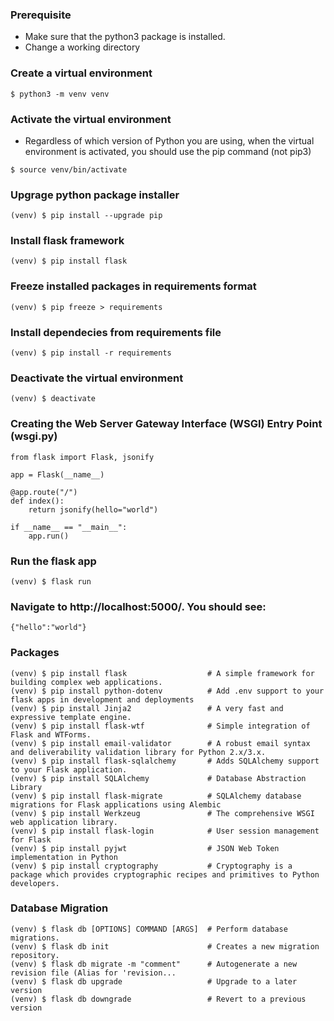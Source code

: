 ### Prerequisite
- Make sure that the python3 package is installed.
- Change a working directory

### Create a virtual environment
```
$ python3 -m venv venv
```

### Activate the virtual environment
- Regardless of which version of Python you are using, when the virtual environment is activated, you should use the pip command (not pip3)
```
$ source venv/bin/activate
```

### Upgrage python package installer 
```
(venv) $ pip install --upgrade pip
```

### Install flask framework
```
(venv) $ pip install flask
```

### Freeze installed packages in requirements format
```
(venv) $ pip freeze > requirements
```

### Install dependecies from requirements file
```
(venv) $ pip install -r requirements
```

### Deactivate the virtual environment
```
(venv) $ deactivate
```

### Creating the Web Server Gateway Interface (WSGI) Entry Point (wsgi.py)
```
from flask import Flask, jsonify

app = Flask(__name__)

@app.route("/")
def index():
    return jsonify(hello="world")

if __name__ == "__main__":
    app.run()
```

### Run the flask app
```
(venv) $ flask run 
```

### Navigate to http://localhost:5000/. You should see:
```
{"hello":"world"}
```

### Packages
```
(venv) $ pip install flask                  # A simple framework for building complex web applications.
(venv) $ pip install python-dotenv          # Add .env support to your flask apps in development and deployments
(venv) $ pip install Jinja2                 # A very fast and expressive template engine.
(venv) $ pip install flask-wtf              # Simple integration of Flask and WTForms.
(venv) $ pip install email-validator        # A robust email syntax and deliverability validation library for Python 2.x/3.x.
(venv) $ pip install flask-sqlalchemy       # Adds SQLAlchemy support to your Flask application.
(venv) $ pip install SQLAlchemy             # Database Abstraction Library
(venv) $ pip install flask-migrate          # SQLAlchemy database migrations for Flask applications using Alembic
(venv) $ pip install Werkzeug               # The comprehensive WSGI web application library.
(venv) $ pip install flask-login            # User session management for Flask
(venv) $ pip install pyjwt                  # JSON Web Token implementation in Python
(venv) $ pip install cryptography           # Cryptography is a package which provides cryptographic recipes and primitives to Python developers.
```

### Database Migration
```
(venv) $ flask db [OPTIONS] COMMAND [ARGS]  # Perform database migrations.
(venv) $ flask db init                      # Creates a new migration repository.
(venv) $ flask db migrate -m "comment"      # Autogenerate a new revision file (Alias for 'revision...
(venv) $ flask db upgrade                   # Upgrade to a later version
(venv) $ flask db downgrade                 # Revert to a previous version
```
